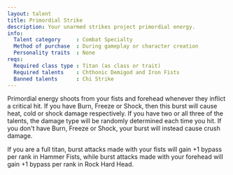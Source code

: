 ```yaml
---
layout: talent
title: Primordial Strike
description: Your unarmed strikes project primordial energy.
info:
  Talent category     : Combat Specialty
  Method of purchase  : During gameplay or character creation
  Personality traits  : None
reqs:
  Required class type : Titan (as class or trait)
  Required talents    : Chthonic Demigod and Iron Fists
  Banned talents      : Chi Strike
---
```


Primordial energy shoots from your fists and forehead whenever they inflict a
critical hit.  If you have Burn, Freeze or Shock, then this burst will cause
heat, cold or shock damage respectively.  If you have two or all three of the
talents, the damage type will be randomly determined each time you hit.  If you
don't have Burn, Freeze or Shock, your burst will instead cause crush damage.

If you are a full titan, burst attacks made with your fists will gain +1 bypass
per rank in Hammer Fists, while burst attacks made with your forehead will gain
+1 bypass per rank in Rock Hard Head.
